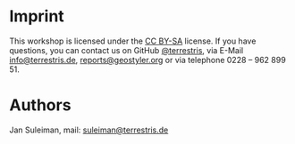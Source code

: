 
# Imprint

This workshop is licensed under the [CC BY-SA](http://creativecommons.org/licenses/by-sa/2.0/) license. If you have questions, you can contact us
on GitHub [@terrestris](https://github.com/terrestris), via E-Mail [info@terrestris.de](mailto:info@terrestris.de), [reports@geostyler.org](mailto:reports@geostyler.org) or via telephone 0228 – 962 899 51.

# Authors

Jan Suleiman, mail: suleiman@terrestris.de

